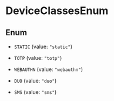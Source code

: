 

# DeviceClassesEnum

## Enum


* `STATIC` (value: `"static"`)

* `TOTP` (value: `"totp"`)

* `WEBAUTHN` (value: `"webauthn"`)

* `DUO` (value: `"duo"`)

* `SMS` (value: `"sms"`)



